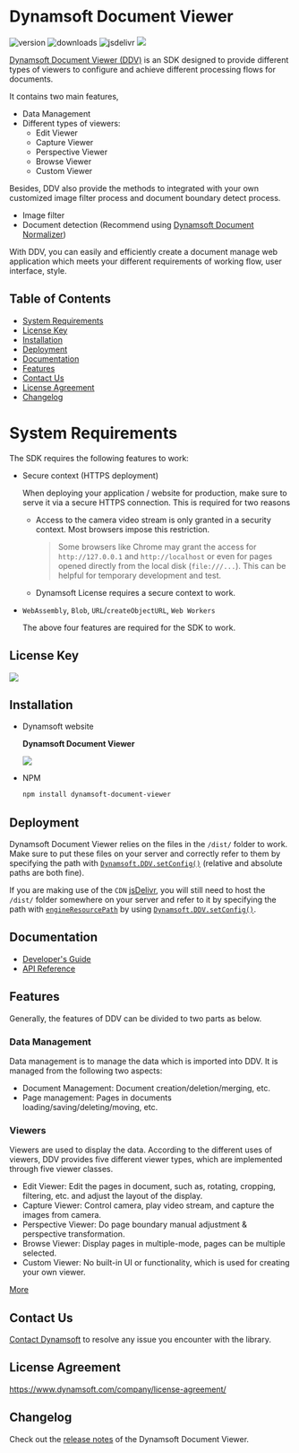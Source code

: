 # Dynamsoft Document Viewer
![version](https://img.shields.io/npm/v/dynamsoft-document-viewer.svg)
![downloads](https://img.shields.io/npm/dm/dynamsoft-document-viewersvg) 
![jsdelivr](https://img.shields.io/jsdelivr/npm/hm/dynamsoft-document-viewer.svg)
![](https://img.shields.io/snyk/vulnerabilities/npm/dynamsoft-document-viewer.svg)

[Dynamsoft Document Viewer (DDV)](https://www.dynamsoft.com/document-viewer/docs/introduction/index.html) is an SDK designed to provide different types of viewers to configure and achieve different processing flows for documents. 

It contains two main features,

- Data Management
- Different types of viewers:
    - Edit Viewer
    - Capture Viewer
    - Perspective Viewer
    - Browse Viewer
    - Custom Viewer

Besides, DDV also provide the methods to integrated with your own customized image filter process and document boundary detect process.

- Image filter
- Document detection (Recommend using [Dynamsoft Document Normalizer](https://www.dynamsoft.com/document-normalizer/docs/web/programming/javascript/))

With DDV, you can easily and efficiently create a document manage web application which meets your different requirements of working flow, user interface, style.

## Table of Contents
- [System Requirements](#system-requirements)
- [License Key](#license-key)
- [Installation](#installation)
- [Deployment](#deployment)
- [Documentation](#documentation)
- [Features](#features)
- [Contact Us](#contact-us)
- [License Agreement](#license-agreement)
- [Changelog](#changelog)

# System Requirements

The SDK requires the following features to work:

- Secure context (HTTPS deployment)

  When deploying your application / website for production, make sure to serve it via a secure HTTPS connection. This is required for two reasons
  
  - Access to the camera video stream is only granted in a security context. Most browsers impose this restriction.
	> Some browsers like Chrome may grant the access for `http://127.0.0.1` and `http://localhost` or even for pages opened directly from the local disk (`file:///...`). This can be helpful for temporary development and test.
  
  - Dynamsoft License requires a secure context to work.

- `WebAssembly`, `Blob`, `URL`/`createObjectURL`, `Web Workers`

  The above four features are required for the SDK to work.

## License Key

[![](https://img.shields.io/badge/Get-30--day%20FREE%20Trial%20License-blue)](https://www.dynamsoft.com/customer/license/trialLicense/?product=ddv&utm_source=npm)

## Installation

- Dynamsoft website
	
    **Dynamsoft Document Viewer**
    
    [![](https://img.shields.io/badge/Download-Offline%20SDK-orange)](https://www.dynamsoft.com/document-viewer/downloads)

- NPM

    ```bash
    npm install dynamsoft-document-viewer
    ```

## Deployment

Dynamsoft Document Viewer relies on the files in the `/dist/` folder to work. Make sure to put these files on your server and correctly refer to them by specifying the path with [`Dynamsoft.DDV.setConfig()`](https://www.dynamsoft.com/document-viewer/docs/api/namespace/ddv.html#static-setconfig) (relative and absolute paths are both fine).

If you are making use of the `CDN` [jsDelivr](https://cdn.jsdelivr.net/npm/ddv), you will still need to host the `/dist/` folder somewhere on your server and refer to it by specifying the path with [`engineResourcePath`](https://www.dynamsoft.com/document-viewer/docs/api/interface/configuration.html#engineresourcepath) by using [`Dynamsoft.DDV.setConfig()`](https://www.dynamsoft.com/document-viewer/docs/api/namespace/ddv.html#static-setconfig). 


## Documentation

* [Developer's Guide](https://www.dynamsoft.com/document-viewer/docs/introduction/index.html)
* [API Reference](https://www.dynamsoft.com/document-viewer/docs/api/index.html)

## Features

Generally, the features of DDV can be divided to two parts as below.

### Data Management

Data management is to manage the data which is imported into DDV. It is managed from the following two aspects:

-	Document Management: Document creation/deletion/merging, etc.
-	Page management: Pages in documents loading/saving/deleting/moving, etc.

### Viewers

Viewers are used to display the data. According to the different uses of viewers, DDV provides five different viewer types, which are implemented through five viewer classes.

-	Edit Viewer: Edit the pages in document, such as, rotating, cropping, filtering, etc. and adjust the layout of the display.
-	Capture Viewer: Control camera, play video stream, and capture the images from camera.
-	Perspective Viewer: Do page boundary manual adjustment & perspective transformation.
-	Browse Viewer: Display pages in multiple-mode, pages can be multiple selected.
-	Custom Viewer: No built-in UI or functionality, which is used for creating your own viewer.


[More](https://www.dynamsoft.com/document-viewer/docs/features/index.html)

## Contact Us

[Contact Dynamsoft](https://www.dynamsoft.com/company/contact/) to resolve any issue you encounter with the library.

## License Agreement

https://www.dynamsoft.com/company/license-agreement/

## Changelog

Check out the [release notes](https://www.dynamsoft.com/document-viewer/docs/releasenotes/index.html) of the Dynamsoft Document Viewer.


